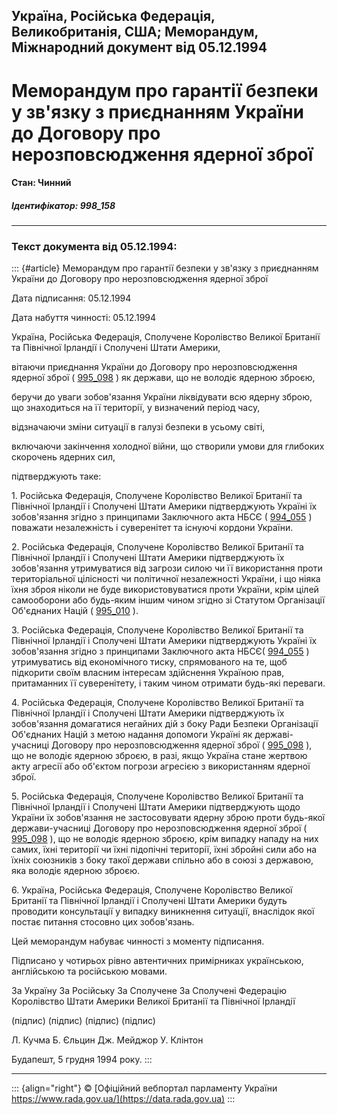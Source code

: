 ## Україна, Російська Федерація, Великобританія, США; Меморандум, Міжнародний документ від 05.12.1994

# Меморандум про гарантії безпеки у зв\'язку з приєднанням України до Договору про нерозповсюдження ядерної зброї

#### Стан: Чинний

##### Ідентифікатор: 998_158

------------------------------------------------------------------------

### Текст документа від 05.12.1994:

::: {#article}
Меморандум про гарантії безпеки у зв\'язку з приєднанням України до Договору про нерозповсюдження ядерної зброї

Дата підписання: 05.12.1994

Дата набуття чинності: 05.12.1994

Україна, Російська Федерація, Сполучене Королівство Великої Британії та Північної Ірландії і Сполучені Штати Америки,

вітаючи приєднання України до Договору про нерозповсюдження ядерної зброї ( [995_098](/go/995_098) ) як держави, що не володіє ядерною зброєю,

беручи до уваги зобов\'язання України ліквідувати всю ядерну зброю, що знаходиться на її території, у визначений період часу,

відзначаючи зміни ситуації в галузі безпеки в усьому світі,

включаючи закінчення холодної війни, що створили умови для глибоких скорочень ядерних сил,

підтверджують таке:

1\. Російська Федерація, Сполучене Королівство Великої Британії та Північної Ірландії і Сполучені Штати Америки підтверджують Україні їх зобов\'язання згідно з принципами Заключного акта НБСЄ ( [994_055](/go/994_055) ) поважати незалежність і суверенітет та існуючі кордони України.

2\. Російська Федерація, Сполучене Королівство Великої Британії та Північної Ірландії і Сполучені Штати Америки підтверджують їх зобов\'язання утримуватися від загрози силою чи її використання проти територіальної цілісності чи політичної незалежності України, і що ніяка їхня зброя ніколи не буде використовуватися проти України, крім цілей самооборони або будь-яким іншим чином згідно зі Статутом Організації Об\'єднаних Націй ( [995_010](/go/995_010) ).

3\. Російська Федерація, Сполучене Королівство Великої Британії та Північної Ірландії і Сполучені Штати Америки підтверджують Україні їх зобов\'язання згідно з принципами Заключного акта НБСЄ( [994_055](/go/994_055) ) утримуватись від економічного тиску, спрямованого на те, щоб підкорити своїм власним інтересам здійснення Україною прав, притаманних її суверенітету, і таким чином отримати будь-які переваги.

4\. Російська Федерація, Сполучене Королівство Великої Британії та Північної Ірландії і Сполучені Штати Америки підтверджують їх зобов\'язання домагатися негайних дій з боку Ради Безпеки Організації Об\'єднаних Націй з метою надання допомоги Україні як державі-учасниці Договору про нерозповсюдження ядерної зброї ( [995_098](/go/995_098) ), що не володіє ядерною зброєю, в разі, якщо Україна стане жертвою акту агресії або об\'єктом погрози агресією з використанням ядерної зброї.

5\. Російська Федерація, Сполучене Королівство Великої Британії та Північної Ірландії і Сполучені Штати Америки підтверджують щодо України їх зобов\'язання не застосовувати ядерну зброю проти будь-якої держави-учасниці Договору про нерозповсюдження ядерної зброї ( [995_098](/go/995_098) ), що не володіє ядерною зброєю, крім випадку нападу на них самих, їхні території чи їхні підопічні території, їхні збройні сили або на їхніх союзників з боку такої держави спільно або в союзі з державою, яка володіє ядерною зброєю.

6\. Україна, Російська Федерація, Сполучене Королівство Великої Британії та Північної Ірландії і Сполучені Штати Америки будуть проводити консультації у випадку виникнення ситуації, внаслідок якої постає питання стосовно цих зобов\'язань.

Цей меморандум набуває чинності з моменту підписання.

Підписано у чотирьох рівно автентичних примірниках українською, англійською та російською мовами.

За Україну За Російську За Сполучене За Сполучені Федерацію Королівство Штати Америки Великої Британії та Північної Ірландії

(підпис) (підпис) (підпис) (підпис)

Л. Кучма Б. Єльцин Дж. Мейджор У. Клінтон

Будапешт, 5 грудня 1994 року.
:::

------------------------------------------------------------------------

::: {align="right"}
© [Офіційний вебпортал парламенту України\
https://www.rada.gov.ua/](https://data.rada.gov.ua)
:::
